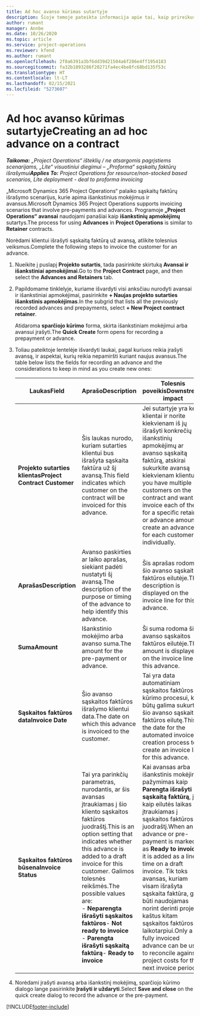 ```yaml
---
title: Ad hoc avanso kūrimas sutartyje
description: Šioje temoje pateikta informacija apie tai, kaip prireikus sutartyje sukurti avansą.
author: rumant
manager: Annbe
ms.date: 10/26/2020
ms.topic: article
ms.service: project-operations
ms.reviewer: kfend
ms.author: rumant
ms.openlocfilehash: 2f0a6391a3bf6dd39d21504a6f286e4ff1954183
ms.sourcegitcommit: fa32b1893286f20271fa4ec4be8fc68bd135f53c
ms.translationtype: HT
ms.contentlocale: lt-LT
ms.lasthandoff: 02/15/2021
ms.locfileid: "5273607"
---
```

# <a name="creating-an-ad-hoc-advance-on-a-contract"></a><span data-ttu-id="b5416-103">Ad hoc avanso kūrimas sutartyje</span><span class="sxs-lookup"><span data-stu-id="b5416-103">Creating an ad hoc advance on a contract</span></span>

<span data-ttu-id="b5416-104">_**Taikoma:** „Project Operations“ išteklių / ne atsargomis pagrįstiems scenarijams, „Lite“ visuotiniui diegimui – „Proforma“ sąskaitų faktūrų išrašymui_</span><span class="sxs-lookup"><span data-stu-id="b5416-104">_**Applies To:** Project Operations for resource/non-stocked based scenarios, Lite deployment - deal to proforma invoicing_</span></span>

<span data-ttu-id="b5416-105">„Microsoft Dynamics 365 Project Operations“ palaiko sąskaitų faktūrų išrašymo scenarijus, kurie apima išankstinius mokėjimus ir avansus.</span><span class="sxs-lookup"><span data-stu-id="b5416-105">Microsoft Dynamics 365 Project Operations supports invoicing scenarios that involve pre-payments and advances.</span></span> <span data-ttu-id="b5416-106">Programoje **„Project Operations“** **avansai** naudojami panašiai kaip **išankstinių apmokėjimų** sutartys.</span><span class="sxs-lookup"><span data-stu-id="b5416-106">The process for using **Advances** in **Project Operations** is similar to **Retainer** contracts.</span></span> 

<span data-ttu-id="b5416-107">Norėdami klientui išrašyti sąskaitą faktūrą už avansą, atlikite tolesnius veiksmus.</span><span class="sxs-lookup"><span data-stu-id="b5416-107">Complete the following steps to invoice the customer for an advance.</span></span>

1. <span data-ttu-id="b5416-108">Nueikite į puslapį **Projekto sutartis**, tada pasirinkite skirtuką **Avansai ir išankstiniai apmokėjimai**.</span><span class="sxs-lookup"><span data-stu-id="b5416-108">Go to the **Project Contract** page, and then select the **Advances and Retainers** tab.</span></span>
2. <span data-ttu-id="b5416-109">Papildomame tinklelyje, kuriame išvardyti visi anksčiau nurodyti avansai ir išankstiniai apmokėjimai, pasirinkite **+ Naujas projekto sutarties išankstinis apmokėjimas**.</span><span class="sxs-lookup"><span data-stu-id="b5416-109">In the subgrid that lists all the previously recorded advances and prepayments, select **+ New Project contract retainer**.</span></span> 

    <span data-ttu-id="b5416-110">Atidaroma **sparčiojo kūrimo** forma, skirta išankstiniam mokėjimui arba avansui įrašyti.</span><span class="sxs-lookup"><span data-stu-id="b5416-110">The **Quick Create** form opens for recording a prepayment or advance.</span></span>
    
3. <span data-ttu-id="b5416-111">Toliau pateiktoje lentelėje išvardyti laukai, pagal kuriuos reikia įrašyti avansą, ir aspektai, kurių reikia nepamiršti kuriant naujus avansus.</span><span class="sxs-lookup"><span data-stu-id="b5416-111">The table below lists the fields for recording an advance and the considerations to keep in mind as you create new ones:</span></span>

    | <span data-ttu-id="b5416-112">Laukas</span><span class="sxs-lookup"><span data-stu-id="b5416-112">Field</span></span> | <span data-ttu-id="b5416-113">Aprašo</span><span class="sxs-lookup"><span data-stu-id="b5416-113">Description</span></span> | <span data-ttu-id="b5416-114">Tolesnis poveikis</span><span class="sxs-lookup"><span data-stu-id="b5416-114">Downstream impact</span></span> |
    | --- | --- | --- |
    | <span data-ttu-id="b5416-115">**Projekto sutarties klientas**</span><span class="sxs-lookup"><span data-stu-id="b5416-115">**Project Contract Customer**</span></span> | <span data-ttu-id="b5416-116">Šis laukas nurodo, kuriam sutarties klientui bus išrašyta sąskaita faktūra už šį avansą.</span><span class="sxs-lookup"><span data-stu-id="b5416-116">This field indicates which customer on the contract will be invoiced for this advance.</span></span> | <span data-ttu-id="b5416-117">Jei sutartyje yra keli klientai ir norite kiekvienam iš jų išrašyti konkrečių išankstinių apmokėjimų ar avanso sąskaitą faktūrą, atskirai sukurkite avansą kiekvienam klientui.</span><span class="sxs-lookup"><span data-stu-id="b5416-117">If you have multiple customers on the contract and want to invoice each of them for a specific retainer or advance amount, create an advance for each customer individually.</span></span> |
    | <span data-ttu-id="b5416-118">**Aprašas**</span><span class="sxs-lookup"><span data-stu-id="b5416-118">**Description**</span></span> | <span data-ttu-id="b5416-119">Avanso paskirties ar laiko aprašas, siekiant padėti nustatyti šį avansą.</span><span class="sxs-lookup"><span data-stu-id="b5416-119">The description of the purpose or timing of the advance to help identify this advance.</span></span> | <span data-ttu-id="b5416-120">Šis aprašas rodomas šio avanso sąskaitos faktūros eilutėje.</span><span class="sxs-lookup"><span data-stu-id="b5416-120">This description is displayed on the invoice line for this advance.</span></span> |
    | <span data-ttu-id="b5416-121">**Suma**</span><span class="sxs-lookup"><span data-stu-id="b5416-121">**Amount**</span></span> | <span data-ttu-id="b5416-122">Išankstinio mokėjimo arba avanso suma.</span><span class="sxs-lookup"><span data-stu-id="b5416-122">The amount for the pre-payment or advance.</span></span> | <span data-ttu-id="b5416-123">Ši suma rodoma šio avanso sąskaitos faktūros eilutėje.</span><span class="sxs-lookup"><span data-stu-id="b5416-123">This amount is displayed on the invoice line for this advance.</span></span> |
    | <span data-ttu-id="b5416-124">**Sąskaitos faktūros data**</span><span class="sxs-lookup"><span data-stu-id="b5416-124">**Invoice Date**</span></span> | <span data-ttu-id="b5416-125">Šio avanso sąskaitos faktūros išrašymo klientui data.</span><span class="sxs-lookup"><span data-stu-id="b5416-125">The date on which this advance is invoiced to the customer.</span></span> | <span data-ttu-id="b5416-126">Tai yra data automatiniam sąskaitos faktūros kūrimo procesui, kad būtų galima sukurti šio avanso sąskaitos faktūros eilutę.</span><span class="sxs-lookup"><span data-stu-id="b5416-126">This is the date for the automated invoice creation process to create an invoice line for this advance.</span></span> |
    | <span data-ttu-id="b5416-127">**Sąskaitos faktūros būsena**</span><span class="sxs-lookup"><span data-stu-id="b5416-127">**Invoice Status**</span></span> | <span data-ttu-id="b5416-128">Tai yra parinkčių parametras, nurodantis, ar šis avansas įtraukiamas į šio kliento sąskaitos faktūros juodraštį.</span><span class="sxs-lookup"><span data-stu-id="b5416-128">This is an option setting that indicates whether this advance is added to a draft invoice for this customer.</span></span> <span data-ttu-id="b5416-129">Galimos tolesnės reikšmės.</span><span class="sxs-lookup"><span data-stu-id="b5416-129">The possible values are:</span></span></br><span data-ttu-id="b5416-130">- **Neparengta išrašyti sąskaitos faktūros**</span><span class="sxs-lookup"><span data-stu-id="b5416-130">- **Not ready to invoice**</span></span></br><span data-ttu-id="b5416-131">- **Parengta išrašyti sąskaitą faktūrą**</span><span class="sxs-lookup"><span data-stu-id="b5416-131">- **Ready to invoice**</span></span> | <span data-ttu-id="b5416-132">Kai avansas arba išankstinis mokėjimas pažymimas kaip **Parengta išrašyti sąskaitą faktūrą**, jis kaip eilutės laikas įtraukiamas į sąskaitos faktūros juodraštį.</span><span class="sxs-lookup"><span data-stu-id="b5416-132">When an advance or pre-payment is marked as **Ready to invoice**, it is added as a line time on a draft invoice.</span></span> <span data-ttu-id="b5416-133">Tik toks avansas, kuriam visam išrašyta sąskaita faktūra, gali būti naudojamas norint derinti projekto kaštus kitam sąskaitos faktūros laikotarpiui.</span><span class="sxs-lookup"><span data-stu-id="b5416-133">Only a fully invoiced advance can be used to reconcile against project costs for the next invoice period.</span></span> |

4. <span data-ttu-id="b5416-134">Norėdami įrašyti avansą arba išankstinį mokėjimą, sparčiojo kūrimo dialogo lange pasirinkite **Įrašyti ir uždaryti**.</span><span class="sxs-lookup"><span data-stu-id="b5416-134">Select **Save and close** on the quick create dialog to record the advance or the pre-payment.</span></span>


[!INCLUDE[footer-include](../../includes/footer-banner.md)]